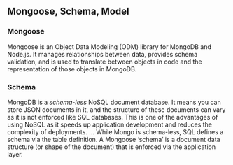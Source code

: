 ## Mongoose, Schema, Model
### Mongoose
Mongoose is an Object Data Modeling (ODM) library for MongoDB and Node.js. It manages relationships between data, 
provides schema validation, and is used to translate between objects in code and the representation of those objects in MongoDB.
### Schema
MongoDB is a *schema-less* NoSQL document database. It means you can store JSON documents in it, and the structure of these documents can vary as it is not enforced like SQL databases. This is one of the advantages of using NoSQL as it speeds up application development and reduces the complexity of deployments.
... While Mongo is schema-less, SQL defines a schema via the table definition. A Mongoose ‘schema’ is a document data structure (or shape of the document) that is enforced via the application layer.

